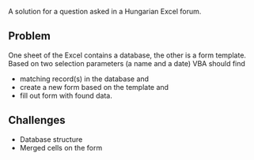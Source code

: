 A solution for a question asked in a Hungarian Excel forum.

## Problem

One sheet of the Excel contains a database, the other is a form template. 
Based on two selection parameters (a name and a date) VBA should find 
- matching record(s) in the database and 
- create a new form based on the template and 
- fill out form with found data.

## Challenges

- Database structure
- Merged cells on the form
